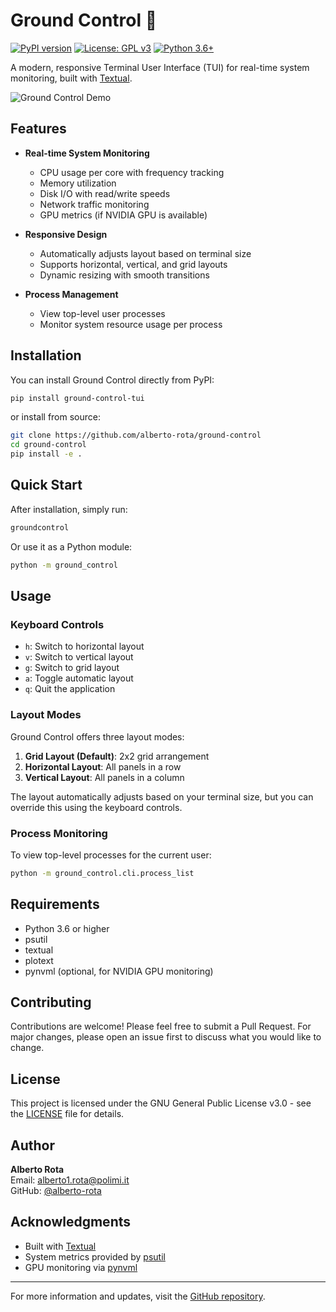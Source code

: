 # Ground Control 🚀

[![PyPI version](https://badge.fury.io/py/ground-control-tui.svg)](https://badge.fury.io/py/ground-control-tui)
[![License: GPL v3](https://img.shields.io/badge/License-GPLv3-blue.svg)](https://www.gnu.org/licenses/gpl-3.0)
[![Python 3.6+](https://img.shields.io/badge/python-3.6+-blue.svg)](https://www.python.org/downloads/)

A modern, responsive Terminal User Interface (TUI) for real-time system monitoring, built with [Textual](https://textual.textualize.io/).

![Ground Control Demo](assets/gc.png)

## Features

- **Real-time System Monitoring**
  - CPU usage per core with frequency tracking
  - Memory utilization
  - Disk I/O with read/write speeds
  - Network traffic monitoring
  - GPU metrics (if NVIDIA GPU is available)

- **Responsive Design**
  - Automatically adjusts layout based on terminal size
  - Supports horizontal, vertical, and grid layouts
  - Dynamic resizing with smooth transitions

- **Process Management**
  - View top-level user processes
  - Monitor system resource usage per process

## Installation

You can install Ground Control directly from PyPI:

```bash
pip install ground-control-tui
```

or install from source:

```bash
git clone https://github.com/alberto-rota/ground-control
cd ground-control
pip install -e .
```

## Quick Start

After installation, simply run:

```bash
groundcontrol
```

Or use it as a Python module:

```bash
python -m ground_control
```

## Usage

### Keyboard Controls

- `h`: Switch to horizontal layout
- `v`: Switch to vertical layout
- `g`: Switch to grid layout
- `a`: Toggle automatic layout
- `q`: Quit the application

### Layout Modes

Ground Control offers three layout modes:

1. **Grid Layout (Default)**: 2x2 grid arrangement
2. **Horizontal Layout**: All panels in a row
3. **Vertical Layout**: All panels in a column

The layout automatically adjusts based on your terminal size, but you can override this using the keyboard controls.

### Process Monitoring

To view top-level processes for the current user:

```bash
python -m ground_control.cli.process_list
```

## Requirements

- Python 3.6 or higher
- psutil
- textual
- plotext
- pynvml (optional, for NVIDIA GPU monitoring)

## Contributing

Contributions are welcome! Please feel free to submit a Pull Request. For major changes, please open an issue first to discuss what you would like to change.

## License

This project is licensed under the GNU General Public License v3.0 - see the [LICENSE](LICENSE) file for details.

## Author

**Alberto Rota**  
Email: alberto1.rota@polimi.it  
GitHub: [@alberto-rota](https://github.com/alberto-rota)

## Acknowledgments

- Built with [Textual](https://textual.textualize.io/)
- System metrics provided by [psutil](https://github.com/giampaolo/psutil)
- GPU monitoring via [pynvml](https://github.com/nvidia/nvidia-ml-py)

---

For more information and updates, visit the [GitHub repository](https://github.com/alberto-rota/ground-control).